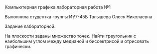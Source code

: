 Компьютерная графика лабораторная работа №1

Выполнила студентка группы ИУ7-45Б Талышева Олеся Николаевна

Задание лабораторной:

На плоскости заданы множество точек. Найти треугольник с наибольшим углом между медианой и биссектрисой и отрисовать графически.
